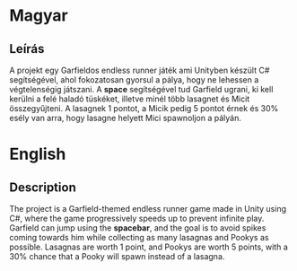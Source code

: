 # Magyar
## Leírás
A projekt egy Garfieldos endless runner játék ami Unityben készült C# segítségével, ahol fokozatosan gyorsul a pálya, hogy ne lehessen a végtelenségig játszani.
A __space__ segítségével tud Garfield ugrani, ki kell kerülni a felé haladó tüskéket, illetve minél több lasagnet és Micit összegyűjteni.
A lasagnek 1 pontot, a Micik pedig 5 pontot érnek és 30% esély van arra, hogy lasagne helyett Mici spawnoljon a pályán.

# English
## Description
The project is a Garfield-themed endless runner game made in Unity using C#, where the game progressively speeds up to prevent infinite play.
Garfield can jump using the __spacebar__, and the goal is to avoid spikes coming towards him while collecting as many lasagnas and Pookys as possible.
Lasagnas are worth 1 point, and Pookys are worth 5 points, with a 30% chance that a Pooky will spawn instead of a lasagna.
